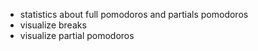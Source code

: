 - statistics about full pomodoros and partials pomodoros
- visualize breaks
- visualize partial pomodoros
